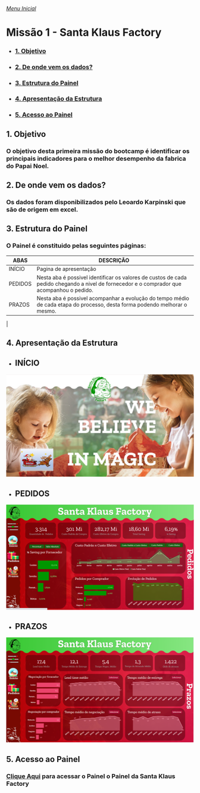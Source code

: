 
###### [Menu Inicial](https://github.com/DaniloRodriigues/Projetos_PowerBI)

# Missão 1 - Santa Klaus Factory

- ### [1. Objetivo](#Link1)
- ### [2. De onde vem os dados?](#Link2)
- ### [3. Estrutura do Painel](#Link3)
- ### [4. Apresentação da Estrutura](#Link4)
- ### [5. Acesso ao Painel](#Link5)

  
  
<a id="link1"></a>
## 1. Objetivo 
### O objetivo desta primeira missão do bootcamp é identificar os principais indicadores para o melhor desempenho da fabrica do Papai Noel.

<a id="link2"></a>
## 2. De onde vem os dados?
### Os dados foram disponibilizados pelo Leoardo Karpinski que são de origem em excel.


<a id="link3"></a>
## 3. Estrutura do Painel
### O Painel é constituido pelas seguintes páginas:  

|ABAS| DESCRIÇÃO |
|--- | -----|
|INÍCIO | Pagina de apresentação
|PEDIDOS | Nesta aba é possivel identificar os valores de custos de cada pedido chegando a nivel de fornecedor e o comprador que acompanhou o pedido.
|PRAZOS| Nesta aba é possivel acompanhar a evolução do tempo médio de cada etapa do processo, desta forma podendo melhorar o mesmo.
| 

<a id="link4"></a>
## 4. Apresentação da Estrutura

- ## INÍCIO
![SCREENSHOT](/Imagens/Santa_Klaus_Inicio.PNG)  

- ## PEDIDOS    
![SCREENSHOT](/Imagens/Santa_Klaus_Pedidos.PNG) 

- ## PRAZOS
![SCREENSHOT](/Imagens/Santa_Klaus_Prazos.PNG) 


<a id="link5"></a>
## 5. Acesso ao Painel
### [Clique Aqui](https://app.powerbi.com/view?r=eyJrIjoiY2RkYzYzNzUtNjJiZi00NTBkLTllOTYtZmZhZjdjMDdkNDFjIiwidCI6IjViZmM4YjUyLWU2MmEtNGQ1MS05MGQ4LTA5NmFhZTg0Zjg3NSJ9) para acessar o Painel o Painel da Santa Klaus Factory